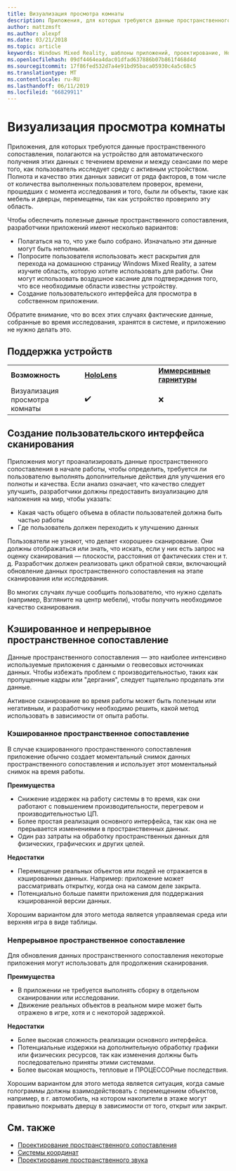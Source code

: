 ```yaml
---
title: Визуализация просмотра комнаты
description: Приложения, для которых требуются данные пространственного сопоставления, полагаются на устройство для автоматического получения этих данных с течением времени и между сеансами по мере того, как пользователь исследует среду с активным устройством.
author: mattzmsft
ms.author: alexpf
ms.date: 03/21/2018
ms.topic: article
keywords: Windows Mixed Reality, шаблоны приложений, проектирование, HoloLens, Просмотр комнаты, пространственное сопоставление, реконструкция поверхностей, сеть
ms.openlocfilehash: 09df4464ea4dac01dfad637886b07b861f468d4d
ms.sourcegitcommit: 17f86fed532d7a4e91bd95baca05930c4a5c68c5
ms.translationtype: MT
ms.contentlocale: ru-RU
ms.lasthandoff: 06/11/2019
ms.locfileid: "66829911"
---
```

# <a name="room-scan-visualization"></a>Визуализация просмотра комнаты

Приложения, для которых требуются данные пространственного сопоставления, полагаются на устройство для автоматического получения этих данных с течением времени и между сеансами по мере того, как пользователь исследует среду с активным устройством. Полнота и качество этих данных зависит от ряда факторов, в том числе от количества выполненных пользователем проверок, времени, прошедших с момента исследования и того, были ли объекты, такие как мебель и дверцы, перемещены, так как устройство проверило эту область.

Чтобы обеспечить полезные данные пространственного сопоставления, разработчики приложений имеют несколько вариантов:
* Полагаться на то, что уже было собрано. Изначально эти данные могут быть неполными.
* Попросите пользователя использовать жест раскрытия для перехода на домашнюю страницу Windows Mixed Reality, а затем изучите область, которую хотите использовать для работы. Они могут использовать воздушное касание для подтверждения того, что все необходимые области известны устройству.
* Создание пользовательского интерфейса для просмотра в собственном приложении.

Обратите внимание, что во всех этих случаях фактические данные, собранные во время исследования, хранятся в системе, и приложению не нужно делать это.

## <a name="device-support"></a>Поддержка устройств

<table>
    <colgroup>
    <col width="33%" />
    <col width="33%" />
    <col width="33%" />
    </colgroup>
    <tr>
        <td><strong>Возможность</strong></td>
        <td><a href="hololens-hardware-details.md"><strong>HoloLens</strong></a></td>
        <td><a href="immersive-headset-hardware-details.md"><strong>Иммерсивные гарнитуры</strong></a></td>
    </tr>
     <tr>
        <td>Визуализация просмотра комнаты</td>
        <td>✔️</td>
        <td>❌</td>
    </tr>
</table>



## <a name="building-a-custom-scanning-experience"></a>Создание пользовательского интерфейса сканирования

Приложения могут проанализировать данные пространственного сопоставления в начале работы, чтобы определить, требуется ли пользователю выполнять дополнительные действия для улучшения его полноты и качества. Если анализ означает, что качество следует улучшить, разработчики должны предоставить визуализацию для наложения на мир, чтобы указать:
* Какая часть общего объема в области пользователей должна быть частью работы
* Где пользователь должен переходить к улучшению данных

Пользователи не узнают, что делает «хорошее» сканирование. Они должны отображаться или знать, что искать, если у них есть запрос на оценку сканирования — плоскости, расстояния от фактических стен и т. д. Разработчик должен реализовать цикл обратной связи, включающий обновление данных пространственного сопоставления на этапе сканирования или исследования.

Во многих случаях лучше сообщить пользователю, что нужно сделать (например, Взгляните на центр мебели), чтобы получить необходимое качество сканирования.

## <a name="cached-versus-continuous-spatial-mapping"></a>Кэшированное и непрерывное пространственное сопоставление

Данные пространственного сопоставления — это наиболее интенсивно используемые приложения с данными о геовесовых источниках данных. Чтобы избежать проблем с производительностью, таких как пропущенные кадры или "дергания", следует тщательно проделать эти данные.

Активное сканирование во время работы может быть полезным или негативным, и разработчику необходимо решить, какой метод использовать в зависимости от опыта работы.

### <a name="cached-spatial-mapping"></a>Кэшированное пространственное сопоставление

В случае кэшированного пространственного сопоставления приложение обычно создает моментальный снимок данных пространственного сопоставления и использует этот моментальный снимок на время работы.

**Преимущества**
* Снижение издержек на работу системы в то время, как они работают с повышением производительности, перегревом и производительностью ЦП.
* Более простая реализация основного интерфейса, так как она не прерывается изменениями в пространственных данных.
* Один раз затраты на обработку пространственных данных для физических, графических и других целей.

**Недостатки**
* Перемещение реальных объектов или людей не отражается в кэшированных данных. Например: приложение может рассматривать открытку, когда она на самом деле закрыта.
* Потенциально больше памяти приложения для поддержания кэшированной версии данных.

Хорошим вариантом для этого метода является управляемая среда или верхняя игра в виде таблицы.

### <a name="continuous-spatial-mapping"></a>Непрерывное пространственное сопоставление

Для обновления данных пространственного сопоставления некоторые приложения могут использовать для продолжения сканирования.

**Преимущества**
* В приложении не требуется выполнять сборку в отдельном сканировании или исследовании.
* Движение реальных объектов в реальном мире может быть отражено в игре, хотя и с некоторой задержкой.

**Недостатки**
* Более высокая сложность реализации основного интерфейса.
* Потенциальные издержки на дополнительную обработку графики или физических ресурсов, так как изменения должны быть последовательно приняты этими системами.
* Более высокая мощность, тепловые и ПРОЦЕССОРные последствия.

Хорошим вариантом для этого метода является ситуация, когда самые голограммы должны взаимодействовать с перемещением объектов, например, в г. автомобиль, на котором накопители в этаже могут правильно покрывать дверцу в зависимости от того, открыт или закрыт.

## <a name="see-also"></a>См. также
* [Проектирование пространственного сопоставления](spatial-mapping-design.md)
* [Системы координат](coordinate-systems.md)
* [Проектирование пространственного звука](spatial-sound-design.md)
